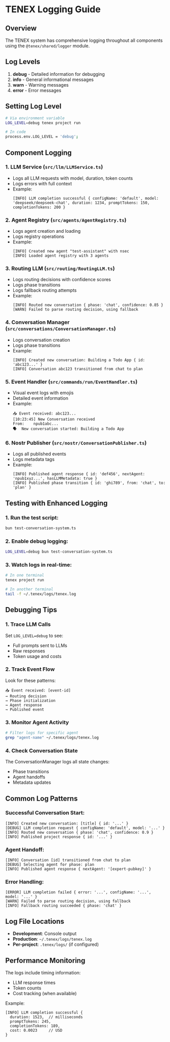 # TENEX Logging Guide

## Overview

The TENEX system has comprehensive logging throughout all components using the `@tenex/shared/logger` module.

## Log Levels

1. **debug** - Detailed information for debugging
2. **info** - General informational messages
3. **warn** - Warning messages
4. **error** - Error messages

## Setting Log Level

```bash
# Via environment variable
LOG_LEVEL=debug tenex project run

# In code
process.env.LOG_LEVEL = 'debug';
```

## Component Logging

### 1. **LLM Service** (`src/llm/LLMService.ts`)
- Logs all LLM requests with model, duration, token counts
- Logs errors with full context
- Example:
  ```
  [INFO] LLM completion successful { configName: 'default', model: 'deepseek/deepseek-chat', duration: 1234, promptTokens: 150, completionTokens: 200 }
  ```

### 2. **Agent Registry** (`src/agents/AgentRegistry.ts`)
- Logs agent creation and loading
- Logs registry operations
- Example:
  ```
  [INFO] Created new agent "test-assistant" with nsec
  [INFO] Loaded agent registry with 3 agents
  ```

### 3. **Routing LLM** (`src/routing/RoutingLLM.ts`)
- Logs routing decisions with confidence scores
- Logs phase transitions
- Logs fallback routing attempts
- Example:
  ```
  [INFO] Routed new conversation { phase: 'chat', confidence: 0.85 }
  [WARN] Failed to parse routing decision, using fallback
  ```

### 4. **Conversation Manager** (`src/conversations/ConversationManager.ts`)
- Logs conversation creation
- Logs phase transitions
- Example:
  ```
  [INFO] Created new conversation: Building a Todo App { id: 'abc123...' }
  [INFO] Conversation abc123 transitioned from chat to plan
  ```

### 5. **Event Handler** (`src/commands/run/EventHandler.ts`)
- Visual event logs with emojis
- Detailed event information
- Example:
  ```
  📥 Event received: abc123...
  [10:23:45] New Conversation received
  From:    npub1abc...
  🗣️  New conversation started: Building a Todo App
  ```

### 6. **Nostr Publisher** (`src/nostr/ConversationPublisher.ts`)
- Logs all published events
- Logs metadata tags
- Example:
  ```
  [INFO] Published agent response { id: 'def456', nextAgent: 'npub1xyz...', hasLLMMetadata: true }
  [INFO] Published phase transition { id: 'ghi789', from: 'chat', to: 'plan' }
  ```

## Testing with Enhanced Logging

### 1. Run the test script:
```bash
bun test-conversation-system.ts
```

### 2. Enable debug logging:
```bash
LOG_LEVEL=debug bun test-conversation-system.ts
```

### 3. Watch logs in real-time:
```bash
# In one terminal
tenex project run

# In another terminal
tail -f ~/.tenex/logs/tenex.log
```

## Debugging Tips

### 1. **Trace LLM Calls**
Set `LOG_LEVEL=debug` to see:
- Full prompts sent to LLMs
- Raw responses
- Token usage and costs

### 2. **Track Event Flow**
Look for these patterns:
```
📥 Event received: [event-id]
→ Routing decision
→ Phase initialization
→ Agent response
→ Published event
```

### 3. **Monitor Agent Activity**
```bash
# Filter logs for specific agent
grep "agent-name" ~/.tenex/logs/tenex.log
```

### 4. **Check Conversation State**
The ConversationManager logs all state changes:
- Phase transitions
- Agent handoffs
- Metadata updates

## Common Log Patterns

### Successful Conversation Start:
```
[INFO] Created new conversation: [title] { id: '...' }
[DEBUG] LLM completion request { configName: 'default', model: '...' }
[INFO] Routed new conversation { phase: 'chat', confidence: 0.9 }
[INFO] Published project response { id: '...' }
```

### Agent Handoff:
```
[INFO] Conversation [id] transitioned from chat to plan
[DEBUG] Selecting agent for phase: plan
[INFO] Published agent response { nextAgent: '[expert-pubkey]' }
```

### Error Handling:
```
[ERROR] LLM completion failed { error: '...', configName: '...', model: '...' }
[WARN] Failed to parse routing decision, using fallback
[INFO] Fallback routing succeeded { phase: 'chat' }
```

## Log File Locations

- **Development**: Console output
- **Production**: `~/.tenex/logs/tenex.log`
- **Per-project**: `.tenex/logs/` (if configured)

## Performance Monitoring

The logs include timing information:
- LLM response times
- Token counts
- Cost tracking (when available)

Example:
```
[INFO] LLM completion successful { 
  duration: 1523,  // milliseconds
  promptTokens: 245,
  completionTokens: 189,
  cost: 0.0023     // USD
}
```
